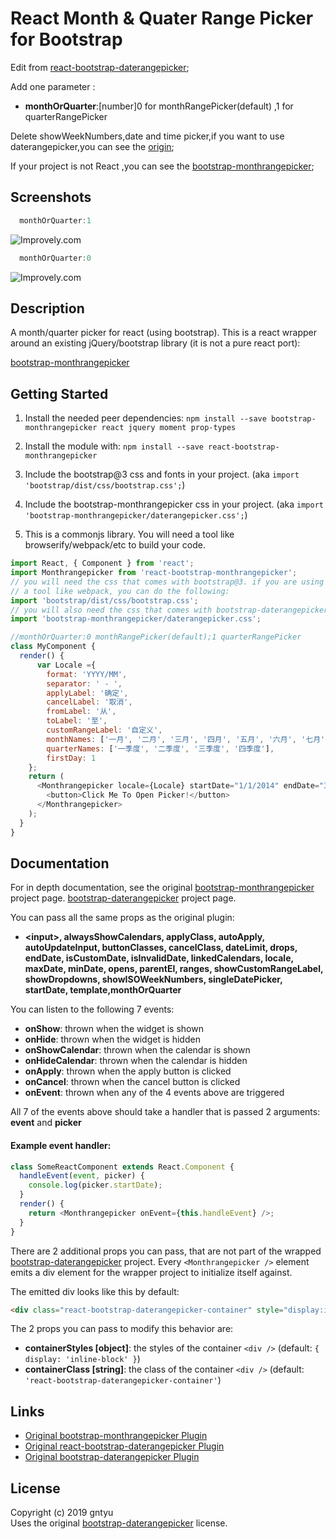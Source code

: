 # React Month & Quater Range Picker for Bootstrap

Edit from [react-bootstrap-daterangepicker](https://github.com/skratchdot/react-bootstrap-daterangepicker);

Add one parameter :  
* **monthOrQuarter**:[number]0 for monthRangePicker(default) ,1 for quarterRangePicker  

Delete showWeekNumbers,date and time picker,if you want to use daterangepicker,you can see the [origin](https://github.com/skratchdot/react-bootstrap-daterangepicker);

If your project is not React ,you can see the [bootstrap-monthrangepicker](https://github.com/gntyu/bootstrap-monthrangepicker);


## Screenshots

```javascript
  monthOrQuarter:1
```
![Improvely.com](http://t.w2wz.cn/t6/700/1555042058x2099769202.png)

```javascript
  monthOrQuarter:0
```
![Improvely.com](http://t.w2wz.cn/t6/700/1555042082x2728278728.png)


## Description

A month/quarter picker for react (using bootstrap). This is a react wrapper around
an existing jQuery/bootstrap library (it is not a pure react port):

[bootstrap-monthrangepicker](https://github.com/gntyu/bootstrap-monthrangepicker)

## Getting Started

1. Install the needed peer dependencies:
   `npm install --save bootstrap-monthrangepicker react jquery moment prop-types`

2. Install the module with:
   `npm install --save react-bootstrap-monthrangepicker`

3. Include the bootstrap@3 css and fonts in your project.
   (aka `import 'bootstrap/dist/css/bootstrap.css';`)

4. Include the bootstrap-monthrangepicker css in your project.
   (aka `import 'bootstrap-monthrangepicker/daterangepicker.css';`)

5. This is a commonjs library. You will need a tool like browserify/webpack/etc to build your code.

```javascript
import React, { Component } from 'react';
import Monthrangepicker from 'react-bootstrap-monthrangepicker';
// you will need the css that comes with bootstrap@3. if you are using
// a tool like webpack, you can do the following:
import 'bootstrap/dist/css/bootstrap.css';
// you will also need the css that comes with bootstrap-daterangepicker
import 'bootstrap-monthrangepicker/daterangepicker.css';

//monthOrQuarter:0 monthRangePicker(default);1 quarterRangePicker
class MyComponent {
  render() {
      var Locale ={
        format: 'YYYY/MM',
        separator: ' - ',
        applyLabel: '确定',
        cancelLabel: '取消',
        fromLabel: '从',
        toLabel: '至',
        customRangeLabel: '自定义',
        monthNames: ['一月', '二月', '三月', '四月', '五月', '六月', '七月', '八月', '九月', '十月', '十一月', '十二月'],
        quarterNames: ['一季度', '二季度', '三季度', '四季度'],
        firstDay: 1
    };
    return (
      <Monthrangepicker locale={Locale} startDate="1/1/2014" endDate="3/1/2014" monthOrQuarter={1}>
        <button>Click Me To Open Picker!</button>
      </Monthrangepicker>
    );
  }
}
```

## Documentation

For in depth documentation, see the original
[bootstrap-monthrangepicker](https://github.com/gntyu/bootstrap-monthrangepicker) project page.
[bootstrap-daterangepicker](https://github.com/dangrossman/bootstrap-daterangepicker) project page.

You can pass all the same props as the original plugin:

* **&lt;input&gt;, alwaysShowCalendars, applyClass, autoApply, autoUpdateInput,
  buttonClasses, cancelClass, dateLimit, drops, endDate, isCustomDate,
  isInvalidDate, linkedCalendars, locale, maxDate, minDate, opens, parentEl,
  ranges, showCustomRangeLabel, showDropdowns, showISOWeekNumbers, singleDatePicker, startDate, template,monthOrQuarter**

You can listen to the following 7 events:

* **onShow**: thrown when the widget is shown
* **onHide**: thrown when the widget is hidden
* **onShowCalendar**: thrown when the calendar is shown
* **onHideCalendar**: thrown when the calendar is hidden
* **onApply**: thrown when the apply button is clicked
* **onCancel**: thrown when the cancel button is clicked
* **onEvent**: thrown when any of the 4 events above are triggered

All 7 of the events above should take a handler that is passed 2 arguments: **event** and **picker**

#### Example event handler:

```javascript
class SomeReactComponent extends React.Component {
  handleEvent(event, picker) {
    console.log(picker.startDate);
  }
  render() {
    return <Monthrangepicker onEvent={this.handleEvent} />;
  }
}
```

There are 2 additional props you can pass, that are not part of the wrapped
[bootstrap-daterangepicker](https://github.com/dangrossman/bootstrap-daterangepicker) project.
Every `<Monthrangepicker />` element emits a div element for the wrapper project to initialize itself against.

The emitted div looks like this by default:

```html
<div class="react-bootstrap-daterangepicker-container" style="display:inline-block"></div>
```

The 2 props you can pass to modify this behavior are:

* **containerStyles [object]**: the styles of the container `<div />` (default: `{ display: 'inline-block' }`)
* **containerClass [string]**: the class of the container `<div />` (default: `'react-bootstrap-daterangepicker-container'`)



## Links

* [Original bootstrap-monthrangepicker Plugin](https://github.com/gntyu/bootstrap-monthrangepicker)
* [Original react-bootstrap-daterangepicker Plugin](https://github.com/skratchdot/react-bootstrap-daterangepicker)
* [Original bootstrap-daterangepicker Plugin](https://github.com/dangrossman/bootstrap-daterangepicker)

## License

Copyright (c) 2019 gntyu   
Uses the original [bootstrap-daterangepicker](https://github.com/dangrossman/bootstrap-daterangepicker) license.
